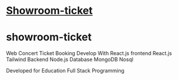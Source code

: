 # [Showroom-ticket](https://showroom-frontend.onrender.com/) 

# showroom-ticket

Web Concert Ticket Booking Develop With React.js
frontend React.js Tailwind
Backend Node.js
Database MongoDB Nosql

Developed for Education Full Stack Programming

